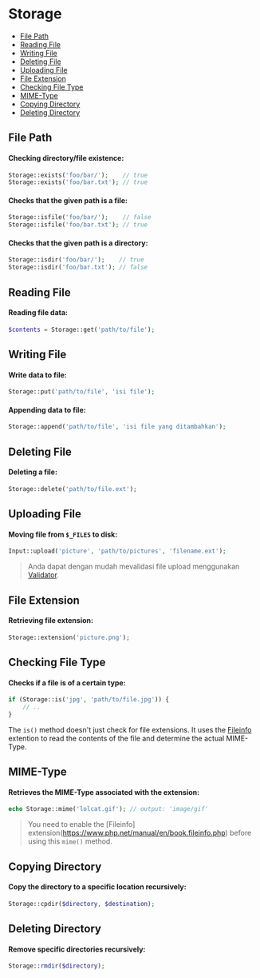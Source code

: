 # Storage

<!-- MarkdownTOC autolink="true" autoanchor="true" levels="2,3" bracket="round" lowercase="only_ascii" -->

- [File Path](#file-path)
- [Reading File](#baca-file)
- [Writing File](#tulis-file)
- [Deleting File](#hapus-file)
- [Uploading File](#upload-file)
- [File Extension](#ekstensi-file)
- [Checking File Type](#memeriksa-tipe-file)
- [MIME-Type](#mime-type)
- [Copying Directory](#salin-direktori)
- [Deleting Directory](#hapus-direktori)

<!-- /MarkdownTOC -->


<a id="file-path"></a>
## File Path

#### Checking directory/file existence:


```php
Storage::exists('foo/bar/');    // true
Storage::exists('foo/bar.txt'); // true
```


#### Checks that the given path is a file:


```php
Storage::isfile('foo/bar/');    // false
Storage::isfile('foo/bar.txt'); // true
```


#### Checks that the given path is a directory:

```php
Storage::isdir('foo/bar/');    // true
Storage::isdir('foo/bar.txt'); // false
```


<a id="baca-file"></a>
## Reading File

#### Reading file data:

```php
$contents = Storage::get('path/to/file');
```

<a id="tulis-file"></a>
## Writing File

#### Write data to file:


```php
Storage::put('path/to/file', 'isi file');
```

#### Appending data to file:

```php
Storage::append('path/to/file', 'isi file yang ditambahkan');
```

<a id="hapus-file"></a>
## Deleting File

#### Deleting a file:

```php
Storage::delete('path/to/file.ext');
```

<a id="upload-file"></a>
## Uploading File

#### Moving file from `$_FILES` to disk:

```php
Input::upload('picture', 'path/to/pictures', 'filename.ext');
```

>  Anda dapat dengan mudah mevalidasi file upload menggunakan [Validator](/docs/id/validation).


<a id="ekstensi-file"></a>
## File Extension

#### Retrieving file extension:


```php
Storage::extension('picture.png');
```

<a id="memeriksa-tipe-file"></a>
## Checking File Type

#### Checks if a file is of a certain type:


```php
if (Storage::is('jpg', 'path/to/file.jpg')) {
    // ..
}
```

The `is()` method doesn't just check for file extensions. It uses the
[Fileinfo](https://www.php.net/manual/en/book.fileinfo.php) extention to read
the contents of the file and determine the actual MIME-Type.



<a id="mime-type"></a>
## MIME-Type

#### Retrieves the MIME-Type associated with the extension:


```php
echo Storage::mime('lolcat.gif'); // output: 'image/gif'
```

> You need to enable the [Fileinfo] extension(https://www.php.net/manual/en/book.fileinfo.php)
   before using this `mime()` method.



<a id="salin-direktori"></a>
## Copying Directory

#### Copy the directory to a specific location recursively:


```php
Storage::cpdir($directory, $destination);
```


<a id="hapus-direktori"></a>
## Deleting Directory

#### Remove specific directories recursively:

```php
Storage::rmdir($directory);
```
